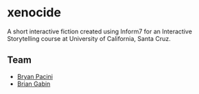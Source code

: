 # xenocide

A short interactive fiction created using Inform7 for an Interactive Storytelling course at University of California, Santa Cruz.

## Team
- [Bryan Pacini](http://github.com/wpacini)
- [Brian Gabin](http://github.com/bpgabin)
